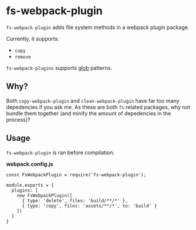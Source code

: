 # fs-webpack-plugin

`fs-webpack-plugin` adds file system methods in a webpack plugin package.

Currently, it supports:

 - `copy`
 - `remove`

`fs-webpack-plugins` supports [glob](https://en.wikipedia.org/wiki/Glob_(programming)) patterns.

## Why?

Both `copy-webpack-plugin` and `clean-webpack-plugin` have far too many depedencies if you ask me. As these are both `fs` related packages, why not bundle them together (and minify the amount of depedencies in the process)?

## Usage

`fs-webpack-plugin` is ran before compilation.

<b>webpack.config.js</b>

```JS
const FsWebpackPlugin = require('fs-webpack-plugin');

module.exports = {
  plugins: [
    new FsWebpackPlugin([
      { type: 'delete', files: 'build/**/*' },
      { type: 'copy', files: 'assets/**/*', to: 'build' }
    ])
  ]
}
```
